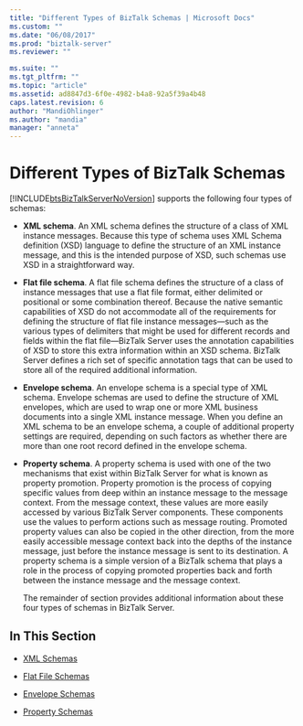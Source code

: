 ```yaml
---
title: "Different Types of BizTalk Schemas | Microsoft Docs"
ms.custom: ""
ms.date: "06/08/2017"
ms.prod: "biztalk-server"
ms.reviewer: ""

ms.suite: ""
ms.tgt_pltfrm: ""
ms.topic: "article"
ms.assetid: ad8847d3-6f0e-4982-b4a8-92a5f39a4b48
caps.latest.revision: 6
author: "MandiOhlinger"
ms.author: "mandia"
manager: "anneta"
---
```

# Different Types of BizTalk Schemas
[!INCLUDE[btsBizTalkServerNoVersion](../includes/btsbiztalkservernoversion-md.md)] supports the following four types of schemas:  
  
- **XML schema**. An XML schema defines the structure of a class of XML instance messages. Because this type of schema uses XML Schema definition (XSD) language to define the structure of an XML instance message, and this is the intended purpose of XSD, such schemas use XSD in a straightforward way.  
  
- **Flat file schema**. A flat file schema defines the structure of a class of instance messages that use a flat file format, either delimited or positional or some combination thereof. Because the native semantic capabilities of XSD do not accommodate all of the requirements for defining the structure of flat file instance messages—such as the various types of delimiters that might be used for different records and fields within the flat file—BizTalk Server uses the annotation capabilities of XSD to store this extra information within an XSD schema. BizTalk Server defines a rich set of specific annotation tags that can be used to store all of the required additional information.  
  
- **Envelope schema**. An envelope schema is a special type of XML schema. Envelope schemas are used to define the structure of XML envelopes, which are used to wrap one or more XML business documents into a single XML instance message. When you define an XML schema to be an envelope schema, a couple of additional property settings are required, depending on such factors as whether there are more than one root record defined in the envelope schema.  
  
- **Property schema**. A property schema is used with one of the two mechanisms that exist within BizTalk Server for what is known as property promotion. Property promotion is the process of copying specific values from deep within an instance message to the message context. From the message context, these values are more easily accessed by various BizTalk Server components. These components use the values to perform actions such as message routing. Promoted property values can also be copied in the other direction, from the more easily accessible message context back into the depths of the instance message, just before the instance message is sent to its destination. A property schema is a simple version of a BizTalk schema that plays a role in the process of copying promoted properties back and forth between the instance message and the message context.  
  
  The remainder of section provides additional information about these four types of schemas in BizTalk Server.  
  
## In This Section  
  
-   [XML Schemas](../core/xml-schemas.md)  
  
-   [Flat File Schemas](../core/flat-file-schemas.md)  
  
-   [Envelope Schemas](../core/envelope-schemas.md)  
  
-   [Property Schemas](../core/property-schemas.md)